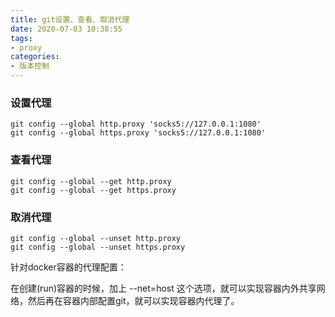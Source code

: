 ```yaml
---
title: git设置、查看、取消代理
date: 2020-07-03 10:38:55
tags:
- proxy
categories:
- 版本控制
---
```

### 设置代理

```
git config --global http.proxy 'socks5://127.0.0.1:1080' 
git config --global https.proxy 'socks5://127.0.0.1:1080'
```

### 查看代理

```
git config --global --get http.proxy
git config --global --get https.proxy
```

### 取消代理

```
git config --global --unset http.proxy
git config --global --unset https.proxy
```

针对docker容器的代理配置：

在创建(run)容器的时候，加上 --net=host 这个选项，就可以实现容器内外共享网络，然后再在容器内部配置git，就可以实现容器内代理了。

